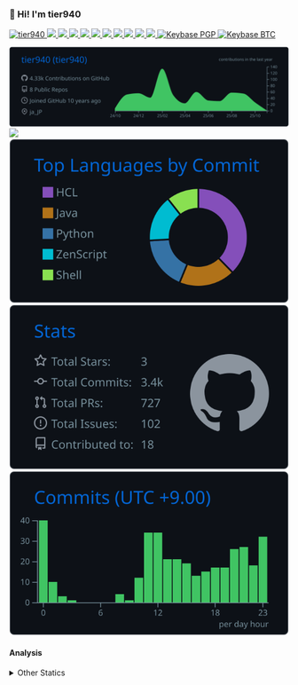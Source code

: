 ### 👋 Hi! I'm tier940

<p align="left"> 
  <a href="https://github.com/tier940/tier940/">
    <img src="https://komarev.com/ghpvc/?username=tier940" alt="tier940" />
  </a>
  <a href="http://twitter.com/tier940">
    <img height="20" src="https://img.shields.io/twitter/follow/tier940?label=Twitter&logo=twitter&style=flat" />
  </a>
  <a href="https://github.com/tier940">
    <img height="20" src="https://img.shields.io/github/followers/tier940?label=follow&logo=github&style=flat" />
  </a>
  <a href="https://www.reddit.com/user/tier940">
    <img height="20" src="https://img.shields.io/reddit/user-karma/combined/tier940?label=Reddit&logo=reddit&style=flat" />
  </a>
  <a href="https://stackoverflow.com/users/17317833/tier940">
    <img height="20" src="https://img.shields.io/stackexchange/stackoverflow/r/17317833?label=StackOverflow&logo=stack-overflow&style=flat" />
  </a>
  <a href="https://zenn.dev/tier940">
    <img height="20" src="https://zenn.badge.nikaera.com/s/tier940/likes" />
  </a>
  <a href="https://zenn.dev/tier940">
    <img height="20" src="https://zenn.badge.nikaera.com/s/tier940/followers" />
  </a>
  <a href="https://zenn.dev/tier940">
    <img height="20" src="https://zenn.badge.nikaera.com/s/tier940/articles" />
  </a>
  <a href="http://qiita.com/tier940">
    <img height="20" src="https://qiita-badge.apiapi.app/s/tier940/posts.svg" />
  </a>
  <a href="http://qiita.com/tier940">
    <img height="20" src="https://qiita-badge.apiapi.app/s/tier940/contributions.svg" />
  </a>
  <a href="https://github.com/tier940/tier940/">
    <img height="20" src="https://github.com/tier940/tier940/actions/workflows/main.yml/badge.svg" />
  </a>
  <a href="https://keybase.io/tier940">
    <img alt="Keybase PGP" src="https://img.shields.io/keybase/pgp/tier940">
  </a>
  <a href="https://keybase.io/tier940">
    <img alt="Keybase BTC" src="https://img.shields.io/keybase/btc/tier940">
  </a>
</p>

[![](https://raw.githubusercontent.com/tier940/tier940/main/profile-summary-card-output/github_dark/0-profile-details.svg)](https://github.com/vn7n24fzkq/github-profile-summary-cards)
[![](https://raw.githubusercontent.com/tier940/tier940/main/profile-summary-card-output/github_dark/1-repos-per-language.svg)](https://github.com/vn7n24fzkq/github-profile-summary-cards) [![](https://raw.githubusercontent.com/tier940/tier940/main/profile-summary-card-output/github_dark/2-most-commit-language.svg)](https://github.com/vn7n24fzkq/github-profile-summary-cards)
[![](https://raw.githubusercontent.com/tier940/tier940/main/profile-summary-card-output/github_dark/3-stats.svg)](https://github.com/vn7n24fzkq/github-profile-summary-cards) [![](https://raw.githubusercontent.com/tier940/tier940/main/profile-summary-card-output/github_dark/4-productive-time.svg)](https://github.com/vn7n24fzkq/github-profile-summary-cards)


#### Analysis
<!-- <img height="150" src="https://github.com/tier940/tier940/blob/master/images/stat.svg" alt="Alternative Text"/> -->

<details>
  <summary>Other Statics</summary>
  <!--START_SECTION:waka-->
![Code Time](http://img.shields.io/badge/Code%20Time-2%2C455%20hrs%2010%20mins-blue)

**🐱 My GitHub Data** 

> 📦 7.6 kB Used in GitHub's Storage 
 > 
> 💼 Opted to Hire
 > 
> 📜 10 Public Repositories 
 > 
> 🔑 2 Private Repositories  
 > 
**I'm an Early 🐤** 

```text
🌞 Morning       77 commits       ████░░░░░░░░░░░░░░░░░░░░░   19.40 % 
🌆 Daytime      181 commits       ███████████░░░░░░░░░░░░░░   45.59 % 
🌃 Evening      109 commits       ██████░░░░░░░░░░░░░░░░░░░   27.46 % 
🌙 Night         30 commits       ██░░░░░░░░░░░░░░░░░░░░░░░   07.56 % 

```
📅 **I'm Most Productive on Saturday** 

```text
Monday          45 commits       ██░░░░░░░░░░░░░░░░░░░░░░░   11.34 % 
Tuesday         52 commits       ███░░░░░░░░░░░░░░░░░░░░░░   13.10 % 
Wednesday       54 commits       ███░░░░░░░░░░░░░░░░░░░░░░   13.60 % 
Thursday        35 commits       ██░░░░░░░░░░░░░░░░░░░░░░░   08.82 % 
Friday          53 commits       ███░░░░░░░░░░░░░░░░░░░░░░   13.35 % 
Saturday       115 commits       ███████░░░░░░░░░░░░░░░░░░   28.97 % 
Sunday          43 commits       ██░░░░░░░░░░░░░░░░░░░░░░░   10.83 % 

```


📊 **This Week I Spent My Time On** 

```text
⌚︎ Time Zone: Asia/Tokyo

💬 Programming Languages: 
Other                    69 hrs 12 mins      ████████████████████████░   98.08 % 
INI                      1 hr 2 mins         ░░░░░░░░░░░░░░░░░░░░░░░░░   01.47 % 
JSON                     7 mins              ░░░░░░░░░░░░░░░░░░░░░░░░░   00.18 % 
YAML                     3 mins              ░░░░░░░░░░░░░░░░░░░░░░░░░   00.08 % 
HTML                     2 mins              ░░░░░░░░░░░░░░░░░░░░░░░░░   00.05 % 

🔥 Editors: 
Browser                  66 hrs 43 mins      ███████████████████████░░   94.56 % 
VS Code                  3 hrs 50 mins       █░░░░░░░░░░░░░░░░░░░░░░░░   05.44 % 

💻 Operating System: 
Windows                  70 hrs 29 mins      █████████████████████████   99.91 % 
Linux                    3 mins              ░░░░░░░░░░░░░░░░░░░░░░░░░   00.09 % 

```

**I Mostly Code in PHP** 

```text
PHP                      3 repos             ███████░░░░░░░░░░░░░░░░░░   30.00 % 
Java                     2 repos             █████░░░░░░░░░░░░░░░░░░░░   20.00 % 
HCL                      1 repo              ██░░░░░░░░░░░░░░░░░░░░░░░   10.00 % 
Shell                    1 repo              ██░░░░░░░░░░░░░░░░░░░░░░░   10.00 % 
Python                   1 repo              ██░░░░░░░░░░░░░░░░░░░░░░░   10.00 % 

```


**Timeline**

![Chart not found](https://raw.githubusercontent.com/tier940/tier940/main/charts/bar_graph.png) 


 Last Updated on 09/02/2023 00:03:01 UTC
<!--END_SECTION:waka-->
</details>
